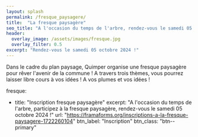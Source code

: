 ```yaml
---
layout: splash
permalink: /fresque_paysagere/
title:  "La fresque paysagère"
seo_title: "A l'occasion du temps de l'arbre, rendez-vous le samedi 05 octobre 2024 à Quimper pour rêver l'avenir !"
header:
  overlay_image: /assets/images/fresque.jpg
  overlay_filter: 0.5
excerpt: "Rendez-vous le samedi 05 octobre 2024 !"
---
```


Dans le cadre du plan paysage, Quimper organise une fresque paysagère pour rêver l'avenir de la commune ! 
A travers trois thèmes, vous pourrez laisser libre cours à vos idées ! A vos plumes et vos idées !

fresque:
- title: "Inscription fresque paysagère"
    excerpt: "A l'occasion du temps de l'arbre, participez à la fresque paysagère, rendez-vous le samedi 05 octobre 2024 !"
    url: "https://framaforms.org/inscriptions-a-la-fresque-paysagere-1722260104"
    btn_label: "Inscription"
    btn_class: "btn--primary"



